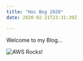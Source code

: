 ```yaml
---
title: "Hoc Bog 2020"
date: 2020-02-21T23:31:39Z

---
```

Welcome to my Blog...


![AWS Rocks!](/images/Image.png)
